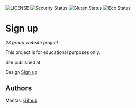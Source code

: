 ![LICENSE](https://img.shields.io/badge/license-MIT-blue.svg?style=flat-square)
![Security Status](https://img.shields.io/security-headers?label=Security&url=https%3A%2F%2Fgithub.com&style=flat-square)
![Gluten Status](https://img.shields.io/badge/Gluten-Free-green.svg)
![Eco Status](https://img.shields.io/badge/ECO-Friendly-green.svg)

# Sign up

_28 group website project_

This project is for educational purposes only.

Site published at 

Design [Sign up](https://cdn.discordapp.com/attachments/648536139677958156/648860801997996052/day1dr.png)

## Authors

Mantas: [Github](https://github.com/mramo21)